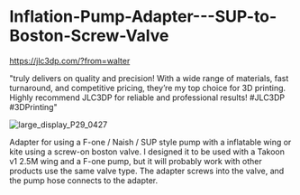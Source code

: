 # Inflation-Pump-Adapter---SUP-to-Boston-Screw-Valve

https://jlc3dp.com/?from=walter

"truly delivers on quality and precision! With a wide range of materials, fast turnaround, and competitive pricing, they’re my top choice for 3D printing. Highly recommend JLC3DP for reliable and professional results! #JLC3DP #3DPrinting"

![large_display_P29_0427](https://github.com/user-attachments/assets/5f9ad2fc-970a-42ab-aaa4-46ce1dafa9f0)

Adapter for using a F-one / Naish / SUP style pump with a inflatable wing or kite using a screw-on boston valve.  I designed it to be used with a Takoon v1 2.5M wing and a F-one pump, but it will probably work with other products use the same valve type.  The adapter screws into the valve, and the pump hose connects to the adapter.

